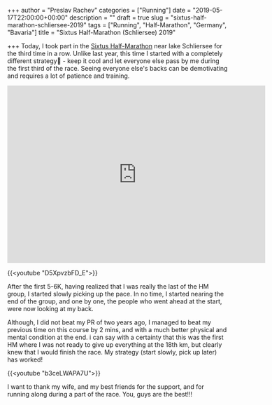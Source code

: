 +++
author = "Preslav Rachev"
categories = ["Running"]
date = "2019-05-17T22:00:00+00:00"
description = ""
draft = true
slug = "sixtus-half-marathon-schliersee-2019"
tags = ["Running", "Half-Marathon", "Germany", "Bavaria"]
title = "Sixtus Half-Marathon (Schliersee) 2019"

+++
Today, I took part in the [Sixtus Half-Marathon](https://www.schliersee-lauf.de/) near lake Schliersee for the third time in a row. Unlike last year, this time I started with a completely different strategy - keep it cool and let everyone else pass by me during the first third of the race. Seeing everyone else's backs can be demotivating and requires a lot of patience and training.

<iframe height='405' width='590' frameborder='0' allowtransparency='true' scrolling='no' src='https://www.strava.com/activities/2377361336/embed/d4e9d70791307ab432f548dc622a1186e7793c3d'></iframe>

{{<youtube "D5XpvzbFD_E">}}

After the first 5-6K, having realized that I was really the last of the HM group, I started slowly picking up the pace. In no time, I started nearing the end of the group, and one by one, the people who went ahead at the start, were now looking at my back.

Although, I did not beat my PR of two years ago, I managed to beat my previous time on this course by 2 mins, and with a much better physical and mental condition at the end. i can say with a certainty that this was the first HM where I was not ready to give up everything at the 18th km, but clearly knew that I would finish the race. My strategy (start slowly, pick up later) has worked!

{{<youtube "b3ceLWAPA7U">}}

I want to thank my wife, and my best friends for the support, and for running along during a part of the race. You, guys are the best!!!